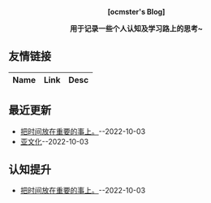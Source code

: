 **<p align="center">[ocmster's Blog]</p>**
**<p align="center">用于记录一些个人认知及学习路上的思考~</p>**
## 友情链接
| Name | Link | Desc | 
 | ---- | ---- | ---- |
## 最近更新
- [把时间放在重要的事上。](https://github.com/ocmster/lgx/issues/6)--2022-10-03
- [亚文化](https://github.com/ocmster/lgx/issues/5)--2022-10-03
## 认知提升
- [把时间放在重要的事上。](https://github.com/ocmster/lgx/issues/6)--2022-10-03
